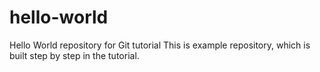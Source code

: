 # hello-world
Hello World repository for Git tutorial
This is example repository, which is built step by step in the tutorial.